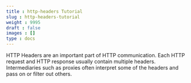 ```yaml
---
title : http-headers Tutorial
slug : http-headers-tutorial
weight : 9995
draft : false
images : []
type : docs
---
```


HTTP Headers are an important part of HTTP communication. Each HTTP request and HTTP response usually contain multiple headers. Intermediaries such as proxies often interpret some of the headers and pass on or filter out others.

